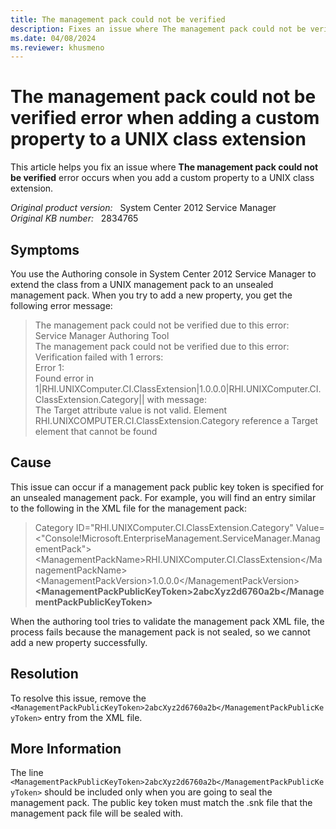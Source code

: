 ```yaml
---
title: The management pack could not be verified 
description: Fixes an issue where The management pack could not be verified error occurs when adding a custom property to a UNIX class extension.
ms.date: 04/08/2024
ms.reviewer: khusmeno
---
```

# The management pack could not be verified error when adding a custom property to a UNIX class extension

This article helps you fix an issue where **The management pack could not be verified** error occurs when you add a custom property to a UNIX class extension.

_Original product version:_ &nbsp; System Center 2012 Service Manager  
_Original KB number:_ &nbsp; 2834765

## Symptoms

You use the Authoring console in System Center 2012 Service Manager to extend the class from a UNIX management pack to an unsealed management pack. When you try to add a new property, you get the following error message:

> The management pack could not be verified due to this error:  
> Service Manager Authoring Tool  
> The management pack could not be verified due to this error:  
> Verification failed with 1 errors:  
> Error 1:  
> Found error in
1|RHI.UNIXComputer.CI.ClassExtension|1.0.0.0|RHI.UNIXComputer.CI.ClassExtension.Category|| with message:  
> The Target attribute value is not valid. Element RHI.UNIXCOMPUTER.CI.ClassExtension.Category reference a Target element that cannot be found

## Cause

This issue can occur if a management pack public key token is specified for an unsealed management pack. For example, you will find an entry similar to the following in the XML file for the management pack:

> Category ID="RHI.UNIXComputer.CI.ClassExtension.Category" Value=\<"Console!Microsoft.EnterpriseManagement.ServiceManager.ManagementPack"> \<ManagementPackName>RHI.UNIXComputer.CI.ClassExtension\</ManagementPackName> \<ManagementPackVersion>1.0.0.0\</ManagementPackVersion> **\<ManagementPackPublicKeyToken>2abcXyz2d6760a2b\</ManagementPackPublicKeyToken>**

When the authoring tool tries to validate the management pack XML file, the process fails because the management pack is not sealed, so we cannot add a new property successfully.

## Resolution

To resolve this issue, remove the `<ManagementPackPublicKeyToken>2abcXyz2d6760a2b</ManagementPackPublicKeyToken>` entry from the XML file.

## More Information

The line `<ManagementPackPublicKeyToken>2abcXyz2d6760a2b</ManagementPackPublicKeyToken>` should be included only when you are going to seal the management pack. The public key token must match the .snk file that the management pack file will be sealed with.
